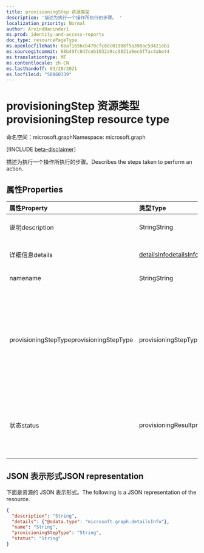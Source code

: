 ```yaml
---
title: provisioningStep 资源类型
description: '描述为执行一个操作所执行的步骤。 '
localization_priority: Normal
author: ArvindHarinder1
ms.prod: identity-and-access-reports
doc_type: resourcePageType
ms.openlocfilehash: 6baf1656cb470cfc8dc01908f5a398ac5d421eb1
ms.sourcegitcommit: 68b49fc847ceb1032a9cc9821a9ec0f7ac4abe44
ms.translationtype: MT
ms.contentlocale: zh-CN
ms.lasthandoff: 03/20/2021
ms.locfileid: "50960339"
---
```

# <a name="provisioningstep-resource-type"></a><span data-ttu-id="7eac4-103">provisioningStep 资源类型</span><span class="sxs-lookup"><span data-stu-id="7eac4-103">provisioningStep resource type</span></span>

<span data-ttu-id="7eac4-104">命名空间：microsoft.graph</span><span class="sxs-lookup"><span data-stu-id="7eac4-104">Namespace: microsoft.graph</span></span>

[!INCLUDE [beta-disclaimer](../../includes/beta-disclaimer.md)]

<span data-ttu-id="7eac4-105">描述为执行一个操作所执行的步骤。</span><span class="sxs-lookup"><span data-stu-id="7eac4-105">Describes the steps taken to perform an action.</span></span>

## <a name="properties"></a><span data-ttu-id="7eac4-106">属性</span><span class="sxs-lookup"><span data-stu-id="7eac4-106">Properties</span></span>

| <span data-ttu-id="7eac4-107">属性</span><span class="sxs-lookup"><span data-stu-id="7eac4-107">Property</span></span>     | <span data-ttu-id="7eac4-108">类型</span><span class="sxs-lookup"><span data-stu-id="7eac4-108">Type</span></span>        | <span data-ttu-id="7eac4-109">说明</span><span class="sxs-lookup"><span data-stu-id="7eac4-109">Description</span></span> |
|:-------------|:------------|:------------|
|<span data-ttu-id="7eac4-110">说明</span><span class="sxs-lookup"><span data-stu-id="7eac4-110">description</span></span>|<span data-ttu-id="7eac4-111">String</span><span class="sxs-lookup"><span data-stu-id="7eac4-111">String</span></span>|<span data-ttu-id="7eac4-112">步骤中发生的情况摘要。</span><span class="sxs-lookup"><span data-stu-id="7eac4-112">Summary of what occurred during the step.</span></span>|
|<span data-ttu-id="7eac4-113">详细信息</span><span class="sxs-lookup"><span data-stu-id="7eac4-113">details</span></span>|[<span data-ttu-id="7eac4-114">detailsInfo</span><span class="sxs-lookup"><span data-stu-id="7eac4-114">detailsInfo</span></span>](detailsinfo.md)|<span data-ttu-id="7eac4-115">步骤中发生的情况的详细信息。</span><span class="sxs-lookup"><span data-stu-id="7eac4-115">Details of what occurred during the step.</span></span>|
|<span data-ttu-id="7eac4-116">name</span><span class="sxs-lookup"><span data-stu-id="7eac4-116">name</span></span>|<span data-ttu-id="7eac4-117">String</span><span class="sxs-lookup"><span data-stu-id="7eac4-117">String</span></span>|<span data-ttu-id="7eac4-118">步骤的名称。</span><span class="sxs-lookup"><span data-stu-id="7eac4-118">Name of the step.</span></span>|
|<span data-ttu-id="7eac4-119">provisioningStepType</span><span class="sxs-lookup"><span data-stu-id="7eac4-119">provisioningStepType</span></span>|<span data-ttu-id="7eac4-120">provisioningStepType</span><span class="sxs-lookup"><span data-stu-id="7eac4-120">provisioningStepType</span></span>| <span data-ttu-id="7eac4-121">步骤的类型。</span><span class="sxs-lookup"><span data-stu-id="7eac4-121">Type of step.</span></span> <span data-ttu-id="7eac4-122">可取值为：`import`、`scoping`、`matching`、`processing`、`referenceResolution`、`export` 或 `unknownFutureValue`。</span><span class="sxs-lookup"><span data-stu-id="7eac4-122">Possible values are: `import`, `scoping`, `matching`, `processing`, `referenceResolution`, `export`, `unknownFutureValue`.</span></span>|
|<span data-ttu-id="7eac4-123">状态</span><span class="sxs-lookup"><span data-stu-id="7eac4-123">status</span></span>|<span data-ttu-id="7eac4-124">provisioningResult</span><span class="sxs-lookup"><span data-stu-id="7eac4-124">provisioningResult</span></span>| <span data-ttu-id="7eac4-125">步骤的状态。</span><span class="sxs-lookup"><span data-stu-id="7eac4-125">Status of the step.</span></span> <span data-ttu-id="7eac4-126">可能的值是 `success` `warning` `failure` ：、、、、。 `skipped` `unknownFutureValue`</span><span class="sxs-lookup"><span data-stu-id="7eac4-126">Possible values are: `success`, `warning`,  `failure`, `skipped`, `unknownFutureValue`.</span></span>|

## <a name="json-representation"></a><span data-ttu-id="7eac4-127">JSON 表示形式</span><span class="sxs-lookup"><span data-stu-id="7eac4-127">JSON representation</span></span>

<span data-ttu-id="7eac4-128">下面是资源的 JSON 表示形式。</span><span class="sxs-lookup"><span data-stu-id="7eac4-128">The following is a JSON representation of the resource.</span></span>

<!-- {
  "blockType": "resource",
  "optionalProperties": [

  ],
  "@odata.type": "microsoft.graph.provisioningStep",
  "baseType": null
}-->

```json
{
  "description": "String",
  "details": {"@odata.type": "microsoft.graph.detailsInfo"},
  "name": "String",
  "provisioningStepType": "String",
  "status": "String"
}
```

<!-- uuid: 16cd6b66-4b1a-43a1-adaf-3a886856ed98
2019-02-04 14:57:30 UTC -->
<!-- {
  "type": "#page.annotation",
  "description": "provisioningStep resource",
  "keywords": "",
  "section": "documentation",
  "tocPath": ""
}-->



